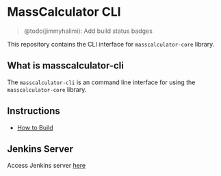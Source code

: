 # MassCalculator CLI

> @todo(jimmyhalimi): Add build status badges

This repository contains the CLI interface for `masscalculator-core` library.

## What is masscalculator-cli

The `masscalculator-cli` is an command line interface for using the `masscalculator-core` library.

## Instructions

- [How to Build](docs/BUILD.md)

## Jenkins Server

Access Jenkins server [here](https://jenkins.mergimhalimi.com/job/masscalculator-cli/)
